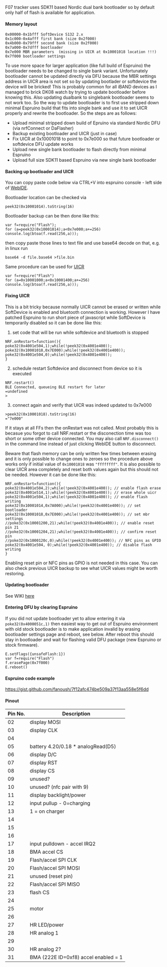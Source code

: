 F07 tracker uses SDK11 based Nordic dual bank bootloader so by default only half of flash is available for application. 

#### Memory layout

```
0x00000-0x1bfff SoftDevice S132 2.x  
0x1c000-0x4afff first bank (size 0x2f000)  
0x4b000-0x79fff second bank (size 0x2f000)  
0x7a000-0x7dfff bootloader  
0x7e000 MBR parameters  (missing in UICR at 0x10001018 location !!!)
0x7f000 bootloader settings
```

To use more space for larger application (like full build of Espruino) the bootloader needs to be changed to single bank variant. Unfortunately bootloader cannot be updated directly via DFU because the MBR settings address in UICR area is not set so by updating bootlader or softdevice the device will be bricked! This is probably common for all iBAND devices as I managed to brick DK08 watch by trying to update bootloader before knowing this. Also updating dualbank to singlebank bootloader seems to not work too. So the way to update bootloader is to first use stripped down minimal Espruino build that fits into single bank and use it to set UICR properly and rewrite the bootloader. So the steps are as follows:

- Upload minimal stripped down build of Epruino via standard Nordic DFU (via nrfConnect or DaFlasher)
- Backup existing bootloader and UICR (just in case)
- Fix UICR at 0x10001018 to point to 0x7e000 so that future bootloader or softdevice DFU update works
- Upload new single bank bootloader to flash directly from minimal Espruino
- Upload full size SDK11 based Espruino via new single bank bootloader

#### Backing up bootloader and UICR

You can copy paste code below via CTRL+V into espruino console - left side of [WebIDE](https://www.espruino.com/ide/). 

Bootloader location can be checked via 
```
peek32(0x10001014).toString(16)
```
Bootloader backup can be then done like this:
```
var f=require("Flash");
for (a=peek32(0x10001014);a<0x7e000;a+=256) console.log(btoa(f.read(256,a)));
```
then copy paste those lines to text file and use base64 decode on that, e.g. in linux run
```
base64 -d file.base64 >file.bin
```

Same procedure can be used for [UICR](https://infocenter.nordicsemi.com/topic/com.nordic.infocenter.nrf52832.ps.v1.1/uicr.html?cp=4_2_0_13#concept_rnp_grp_xr)

```
var f=require("Flash")
for (a=0x10001000;a<0x10001400;a+=256) console.log(btoa(f.read(256,a)));
```

#### Fixing UICR

This is a bit tricky because normally UICR cannot be erased or written while SoftDevice is enabled and bluetooth connection is working. However I have patched Espruino to run short piece of javascript while SoftDevice is temporarily disabled so it can be done like this:
1. set code that will be run while softdevice and bluetooth is stopped
```
NRF.onRestart=function(){
poke32(0x4001e504,1);while(!peek32(0x4001e400));
poke32(0x10001018,0x7E000);while(!peek32(0x4001e400));
poke32(0x4001e504,0);while(!peek32(0x4001e400));
}
```
2. schedule restart Softdevice and disconnect from device so it is executed
```
NRF.restart()
BLE Connected, queueing BLE restart for later
=undefined
>
```

3. connect again and verify that UICR was indeed updated to 0x7e000

```
>peek32(0x10001018).toString(16)
="7e000"
```
If it stays at all FFs then the onRestart was not called. Most probably this is becasue you forgot to call NRF.restart or the disconection time was too short or some other device connected. You may also call `NRF.disconnect()` in the command line instead of just clicking WebIDE button to disconnect.

Beware that flash memory can be only written few times between erasing and it is only possible to change ones to zeroes so the procedure above works only if initial value of `0x10001018` was `"ffffffff"`. It is also possible to clear UICR area completely and reset both values again but this should not be needed. However it can be done like this:
```
NRF.onRestart=function(){
poke32(0x4001e504,2);while(!peek32(0x4001e400)); // enable flash erase
poke32(0x4001e514,1);while(!peek32(0x4001e400)); // erase whole uicr
poke32(0x4001e504,1);while(!peek32(0x4001e400)); // enable flash writing
poke32(0x10001014,0x7A000);while(!peek32(0x4001e400)); // set bootloader
poke32(0x10001018,0x7E000);while(!peek32(0x4001e400)); // set mbr settings
//poke32(0x10001200,21);while(!peek32(0x4001e400)); // enable reset pin 21
//poke32(0x10001204,21);while(!peek32(0x4001e400)); // confirm reset pin
//poke32(0x1000120c,0);while(!peek32(0x4001e400)); // NFC pins as GPIO
poke32(0x4001e504, 0);while(!peek32(0x4001e400)); // disable flash writing
}
```
Enabling reset pin or NFC pins as GPIO is not needed in this case. You can also check previous UICR backup to see what UICR values might be worth restoring.

#### Updating bootloader
See WIKI [here](https://github.com/fanoush/ds-d6/wiki/Replacing-Nordic-DFU-bootloader#flashing-bootloader)

#### Entering DFU by clearing Espruino

If you did not update bootloader yet to allow entering it via `poke32(0x4000051c,1)` then easiest way to get out of Espruino environment with old stock bootloader is to make application invalid by erasing bootloader settings page and reboot, see below. After reboot this should stay in bootloader and wait for flashing valid DFU package (new Espruino or stock firmware).

```
E.setFlags({unsafeFlash:1})
var f=require("Flash")
f.erasePage(0x7f000)
E.reboot()
```

#### Espruino code example

https://gist.github.com/fanoush/7f12afc474be509a37f13aa558e5f6dd

#### Pinout
| Pin No.  | Description |
| ------------- | ------------- |
| 02 |display MOSI|
| 03 |display CLK|
| 04 ||
| 05 |battery 4.20/0.18 * analogRead(D5)|
| 06 |display D/C|
| 07 |display RST|
| 08 |display CS|
| 09 |unused? |
| 10 |unused? (nfc pair with 9) |
| 11 |display backlight/power|
| 12 |input pullup - 0=charging|
| 13 |1 = on charger|
| 14 ||
| 15 ||
| 16 ||	
| 17 |input pulldown - accel IRQ2|
| 18 |BMA accel CS|
| 19 |Flash/accel SPI CLK|
| 20 |Flash/accel SPI MOSI|
| 21 |unused (reset pin) |
| 22 |Flash/accel SPI MISO|
| 23 |flash CS|
| 24 ||
| 25 |motor|
| 26 ||
| 27 |HR LED/power|
| 28 |HR analog 1|
| 29 ||
| 30 |HR analog 2?|
| 31 |BMA (222E ID=0xf8) accel enabled = 1|
